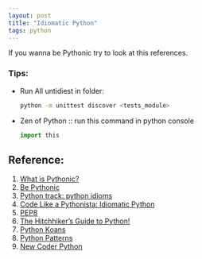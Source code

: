 ```yaml
---
layout: post
title: "Idiomatic Python"
tags: python
---
```


If you wanna be Pythonic try to look at this references.

### Tips:
* Run All untidiest in folder:  

  ```sh
  python -m unittest discover <tests_module>
  ```
* Zen of Python :: run this command in python console

  ```python
  import this
  ```

## Reference:
1. [What is Pythonic?](http://blog.startifact.com/posts/older/what-is-pythonic.html)
2. [Be Pythonic](http://www.cafepy.com/article/be_pythonic/)
3. [Python track: python idioms](http://courses.cms.caltech.edu/cs11/material/python/misc/python_idioms.html)
4. [Code Like a Pythonista: Idiomatic Python](http://python.net/~goodger/projects/pycon/2007/idiomatic/handout.html)
5. [PEP8](http://legacy.python.org/dev/peps/pep-0008/)
6. [The Hitchhiker’s Guide to Python!](http://docs.python-guide.org/en/latest/)
7. [Python Koans](http://github.com/gregmalcolm/python_koans)
8. [Python Patterns](https://github.com/faif/python-patterns)
9. [New Coder Python](http://newcoder.io)

